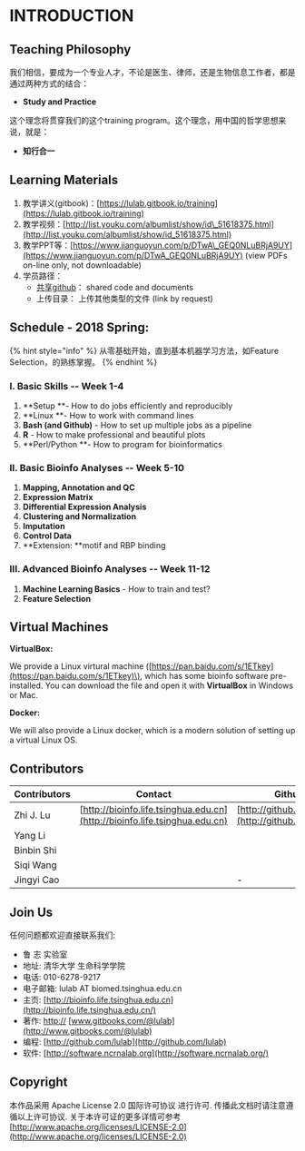 # INTRODUCTION

## Teaching Philosophy

我们相信，要成为一个专业人才，不论是医生、律师，还是生物信息工作者，都是通过两种方式的结合：

* **Study and Practice**

这个理念将贯穿我们的这个training program。这个理念，用中国的哲学思想来说，就是：

* **知行合一**

## Learning Materials

1. 教学讲义\(gitbook\)：[https://lulab.gitbook.io/training](https://lulab.gitbook.io/training)
2. 教学视频：[http://list.youku.com/albumlist/show/id\_51618375.html](http://list.youku.com/albumlist/show/id_51618375.html)
3. 教学PPT等：[https://www.jianguoyun.com/p/DTwA\_GEQ0NLuBRjA9UY](https://www.jianguoyun.com/p/DTwA_GEQ0NLuBRjA9UY) \(view PDFs on-line only, not downloadable\)
4. 学员路径：
   * [共享github](https://lulab.github.io/training)：  shared code and documents
   * 上传目录：     上传其他类型的文件 \(link by request\)

## Schedule - 2018 Spring:

{% hint style="info" %}
从零基础开始，直到基本机器学习方法，如Feature Selection，的熟练掌握。
{% endhint %}

### I. Basic Skills  -- Week 1-4

1. **Setup **- How to do  jobs efficiently and reproducibly 
2. **Linux **- How to work with command lines
3. **Bash \(and Github\)** - How to set up multiple jobs as a pipeline
4. **R** - How to make professional and beautiful plots
5. **Perl/Python **- How to program for bioinformatics

### II. Basic Bioinfo Analyses  -- Week 5-10

1. **Mapping, Annotation **and** QC**
2. **Expression Matrix**
3. **Differential Expression Analysis**
4. **Clustering and Normalization** 
5. **Imputation**
6. **Control Data**
7. **Extension: **motif and RBP binding

### III. Advanced Bioinfo Analyses  -- Week 11-12

1. **Machine Learning Basics** - How to train and test?
2. **Feature Selection**

## Virtual Machines

**VirtualBox:**

We provide a Linux virtural machine \([https://pan.baidu.com/s/1ETkey](https://pan.baidu.com/s/1ETkey)\), which has some bioinfo software pre-installed. You can download the file and open it with **VirtualBox** in Windows or Mac.

**Docker:**

We will also provide a Linux docker, which is a modern solution of setting up a virtual Linux OS.

## Contributors

| Contributors | Contact | Github |
| --- | --- | --- |
| Zhi J. Lu | [http://bioinfo.life.tsinghua.edu.cn](http://bioinfo.life.tsinghua.edu.cn) | [http://github.com/lulab](http://github.com/lulab) |
| Yang Li |  |  |
| Binbin Shi |  |  |
| Siqi Wang |  |  |
| Jingyi Cao |  | - |

## Join Us

任何问题都欢迎直接联系我们:

* 鲁 志  实验室
* 地址: 清华大学 生命科学学院
* 电话: 010-6278-9217
* 电子邮箱: lulab AT biomed.tsinghua.edu.cn
* 主页: [http://bioinfo.life.tsinghua.edu.cn](http://bioinfo.life.tsinghua.edu.cn/)
* 著作: [http://](http://www.gitbook.com/@lulab)  [www.gitbooks.com/@lulab](http://www.gitbooks.com/@lulab)
* 编程: [http://github.com/lulab](http://github.com/lulab)
* 软件: [http://software.ncrnalab.org](http://software.ncrnalab.org/)

## Copyright

本作品采用 Apache License 2.0 国际许可协议 进行许可. 传播此文档时请注意遵循以上许可协议. 关于本许可证的更多详情可参考 [http://www.apache.org/licenses/LICENSE-2.0](http://www.apache.org/licenses/LICENSE-2.0)

